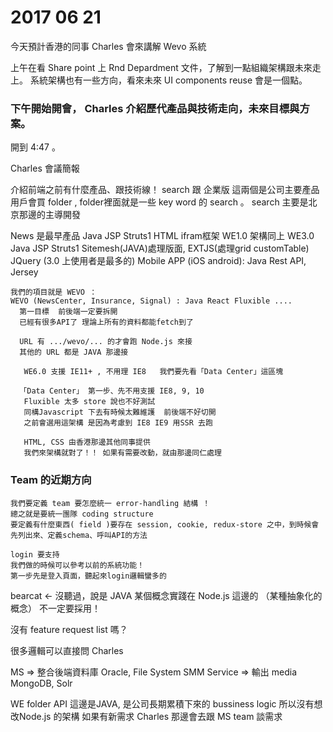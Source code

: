  # 2017 06 21  
 
今天預計香港的同事 Charles 會來講解 Wevo 系統

上午在看 Share point 上 Rnd Depardment 文件，了解到一點組織架構跟未來走上。
系統架構也有一些方向，看來未來 UI components reuse 會是一個點。

### 下午開始開會， Charles 介紹歷代產品與技術走向，未來目標與方案。
  開到 4:47 。


Charles 會議簡報

介紹前端之前有什麼產品、跟技術線！ search 跟 企業版  這兩個是公司主要產品
用戶會買 folder , folder裡面就是一些 key word 的 search 。 search 主要是北京那邊的主導開發

News  是最早產品  Java JSP  Struts1 HTML ifram框架
WE1.0  架構同上
WE3.0  Java JSP  Struts1  Sitemesh(JAVA)處理版面, EXTJS(處理grid customTable) JQuery  (3.0 上使用者是最多的)
Mobile APP (iOS android): Java Rest API, Jersey 

```
我們的項目就是 WEVO ：
WEVO (NewsCenter, Insurance, Signal) : Java React Fluxible ....
  第一目標  前後端一定要拆開
  已經有很多API了 理論上所有的資料都能fetch到了

  URL 有 .../wevo/... 的才會跑 Node.js 來接
  其他的 URL 都是 JAVA 那邊接

   WE6.0 支援 IE11+ , 不用理 IE8   我們要先看「Data Center」這區塊

  「Data Center」 第一步、先不用支援 IE8, 9, 10
   Fluxible 太多 store 說也不好測試
   同構Javascript 下去有時候太難維護  前後端不好切開
   之前會選用這架構 是因為考慮到 IE8 IE9 用SSR 去跑

   HTML, CSS 由香港那邊其他同事提供
   我們來架構就對了！！ 如果有需要改動，就由那邊同仁處理
```

### Team 的近期方向
```
我們要定義 team 要怎麼統一 error-handling 結構 ！
總之就是要統一團隊 coding structure
要定義有什麼東西( field )要存在 session, cookie, redux-store 之中，到時候會先列出來、定義schema、呼叫API的方法 

login 要支持 
我們做的時候可以參考以前的系統功能！
第一步先是登入頁面，聽起來login邏輯蠻多的
```

bearcat <- 沒聽過，說是 JAVA 某個概念實踐在 Node.js 這邊的
（某種抽象化的概念） 不一定要採用！

沒有 feature request list 嗎？

很多邏輯可以直接問 Charles 

MS => 整合後端資料庫  Oracle, File System
SMM Service => 輸出 media MongoDB, Solr

WE folder API 這邊是JAVA, 是公司長期累積下來的 bussiness logic 所以沒有想改Node.js 的架構
如果有新需求 Charles 那邊會去跟 MS team 談需求


